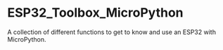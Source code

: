 # ESP32_Toolbox_MicroPython
A collection of different functions to get to know and use an ESP32 with MicroPython.
